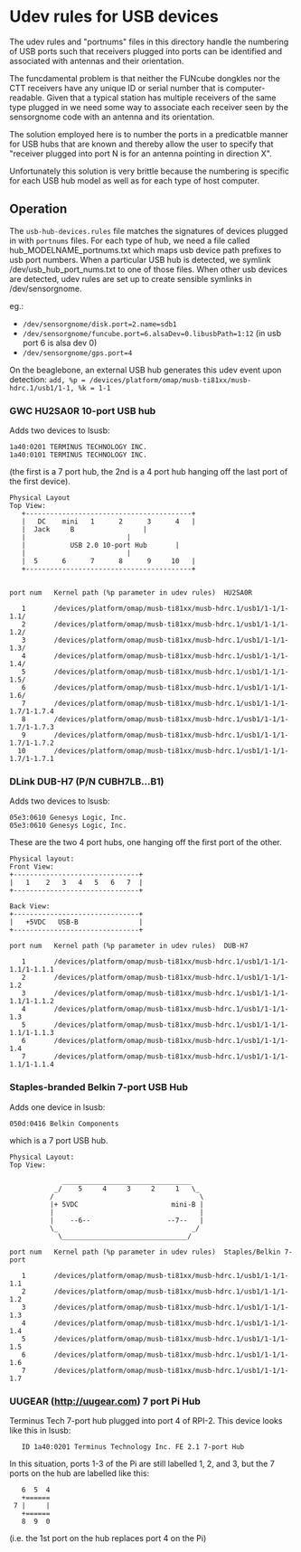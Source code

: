 Udev rules for USB devices
==========================

The udev rules and "portnums" files in this directory handle the numbering of USB
ports such that receivers plugged into ports can be identified and associated with
antennas and their orientation.

The funcdamental problem is that neither the FUNcube dongkles nor the CTT receivers
have any unique ID or serial number that is computer-readable. Given that a typical
station has multiple receivers of the same type plugged in we need some way to
associate each receiver seen by the sensorgnome code with an antenna and its orientation.

The solution employed here is to number the ports in a predicatble manner for USB hubs
that are known and thereby allow the user to specify that "receiver plugged into port
N is for an antenna pointing in direction X".

Unfortunately this solution is very brittle because the numbering is specific for each
USB hub model as well as for each type of host computer.

Operation
---------

The `usb-hub-devices.rules` file matches the signatures of devices plugged in
with `portnums` files.
For each type of hub, we need a file called hub_MODELNAME_portnums.txt
which maps usb device path prefixes to usb port numbers.  When a
particular USB hub is detected, we symlink /dev/usb_hub_port_nums.txt
to one of those files.  When other usb devices are detected, udev
rules are set up to create sensible symlinks in /dev/sensorgnome.

eg.:
- `/dev/sensorgnome/disk.port=2.name=sdb1`
- `/dev/sensorgnome/funcube.port=6.alsaDev=0.libusbPath=1:12` (in usb port 6 is alsa dev 0)
- `/dev/sensorgnome/gps.port=4`

On the beaglebone, an external USB hub generates this udev event upon
detection: 
`add, %p = /devices/platform/omap/musb-ti81xx/musb-hdrc.1/usb1/1-1, %k = 1-1`

### GWC HU2SA0R 10-port USB hub
Adds two devices to lsusb:
```
1a40:0201 TERMINUS TECHNOLOGY INC. 
1a40:0101 TERMINUS TECHNOLOGY INC. 
```
(the first is a 7 port hub, the 2nd is a 4 port hub hanging off the last port
of the first device).

```
Physical Layout
Top View:
   +-----------------------------------------+
   |   DC    mini   1      2      3      4   |
   |  Jack     B			     |
   |					     |
   |           USB 2.0 10-port Hub	     |
   |					     |
   |  5      6      7      8      9     10   |
   +-----------------------------------------+


port num   Kernel path (%p parameter in udev rules)  HU2SA0R

   1       /devices/platform/omap/musb-ti81xx/musb-hdrc.1/usb1/1-1/1-1.1/
   2       /devices/platform/omap/musb-ti81xx/musb-hdrc.1/usb1/1-1/1-1.2/
   3       /devices/platform/omap/musb-ti81xx/musb-hdrc.1/usb1/1-1/1-1.3/
   4       /devices/platform/omap/musb-ti81xx/musb-hdrc.1/usb1/1-1/1-1.4/
   5       /devices/platform/omap/musb-ti81xx/musb-hdrc.1/usb1/1-1/1-1.5/
   6       /devices/platform/omap/musb-ti81xx/musb-hdrc.1/usb1/1-1/1-1.6/
   7       /devices/platform/omap/musb-ti81xx/musb-hdrc.1/usb1/1-1/1-1.7/1-1.7.4
   8       /devices/platform/omap/musb-ti81xx/musb-hdrc.1/usb1/1-1/1-1.7/1-1.7.3
   9       /devices/platform/omap/musb-ti81xx/musb-hdrc.1/usb1/1-1/1-1.7/1-1.7.2
  10       /devices/platform/omap/musb-ti81xx/musb-hdrc.1/usb1/1-1/1-1.7/1-1.7.1
```

### DLink DUB-H7  (P/N CUBH7LB...B1)
Adds two devices to lsusb: 
```
05e3:0610 Genesys Logic, Inc.
05e3:0610 Genesys Logic, Inc.
```
These are the two 4 port hubs,
one hanging off the first port of the other.
```
Physical layout:
Front View:
+-------------------------------+
|   1    2   3   4   5   6   7  |
+-------------------------------+

Back View:
+-------------------------------+
|   +5VDC   USB-B               |
+-------------------------------+

port num   Kernel path (%p parameter in udev rules)  DUB-H7

   1       /devices/platform/omap/musb-ti81xx/musb-hdrc.1/usb1/1-1/1-1.1/1-1.1.1 
   2       /devices/platform/omap/musb-ti81xx/musb-hdrc.1/usb1/1-1/1-1.2 
   3       /devices/platform/omap/musb-ti81xx/musb-hdrc.1/usb1/1-1/1-1.1/1-1.1.2
   4       /devices/platform/omap/musb-ti81xx/musb-hdrc.1/usb1/1-1/1-1.3
   5       /devices/platform/omap/musb-ti81xx/musb-hdrc.1/usb1/1-1/1-1.1/1-1.1.3
   6       /devices/platform/omap/musb-ti81xx/musb-hdrc.1/usb1/1-1/1-1.4
   7       /devices/platform/omap/musb-ti81xx/musb-hdrc.1/usb1/1-1/1-1.1/1-1.1.4
```

### Staples-branded Belkin 7-port USB Hub
Adds one device in lsusb:
```
050d:0416 Belkin Components 
```
which is a 7 port USB hub.
```
Physical Layout:
Top View:
   
             ________________________________
           _/    5     4     3     2     1   \_
          /                                    \
          |+ 5VDC                       mini-B | 
          |                                    |
          |    --6--                   --7--   | 
          \_                                 _/
            \_______________________________/
          
port num   Kernel path (%p parameter in udev rules)  Staples/Belkin 7-port

   1       /devices/platform/omap/musb-ti81xx/musb-hdrc.1/usb1/1-1/1-1.1
   2       /devices/platform/omap/musb-ti81xx/musb-hdrc.1/usb1/1-1/1-1.2
   3       /devices/platform/omap/musb-ti81xx/musb-hdrc.1/usb1/1-1/1-1.3
   4       /devices/platform/omap/musb-ti81xx/musb-hdrc.1/usb1/1-1/1-1.4
   5       /devices/platform/omap/musb-ti81xx/musb-hdrc.1/usb1/1-1/1-1.5
   6       /devices/platform/omap/musb-ti81xx/musb-hdrc.1/usb1/1-1/1-1.6
   7       /devices/platform/omap/musb-ti81xx/musb-hdrc.1/usb1/1-1/1-1.7
```

### UUGEAR (http://uugear.com) 7 port Pi Hub

Terminus Tech 7-port hub plugged into port 4 of RPI-2.
This device looks like this in lsusb:
```
   ID 1a40:0201 Terminus Technology Inc. FE 2.1 7-port Hub
```
In this situation, ports 1-3 of the Pi are still labelled 1, 2, and 3,
but the 7 ports on the hub are labelled like this:
```
   6  5  4
   +======
 7 |     |
   +======
   8  9  0
```
(i.e. the 1st port on the hub replaces port 4 on the Pi)
